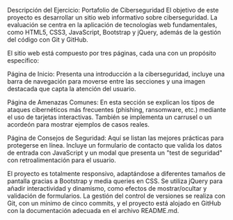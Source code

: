 Descripción del Ejercicio: Portafolio de Ciberseguridad
El objetivo de este proyecto es desarrollar un sitio web informativo sobre ciberseguridad. La evaluación se centra en la aplicación de tecnologías web fundamentales, como HTML5, CSS3, JavaScript, Bootstrap y jQuery, además de la gestión del código con Git y GitHub.

El sitio web está compuesto por tres páginas, cada una con un propósito específico:

Página de Inicio: Presenta una introducción a la ciberseguridad, incluye una barra de navegación para moverse entre las secciones y una imagen destacada que capta la atención del usuario.

Página de Amenazas Comunes: En esta sección se explican los tipos de ataques cibernéticos más frecuentes (phishing, ransomware, etc.) mediante el uso de tarjetas interactivas. También se implementa un carrusel o un acordeón para mostrar ejemplos de casos reales.

Página de Consejos de Seguridad: Aquí se listan las mejores prácticas para protegerse en línea. Incluye un formulario de contacto que valida los datos de entrada con JavaScript y un modal que presenta un "test de seguridad" con retroalimentación para el usuario.

El proyecto es totalmente responsivo, adaptándose a diferentes tamaños de pantalla gracias a Bootstrap y media queries en CSS. Se utiliza jQuery para añadir interactividad y dinamismo, como efectos de mostrar/ocultar y validación de formularios. La gestión del control de versiones se realiza con Git, con un mínimo de cinco commits, y el proyecto está alojado en GitHub con la documentación adecuada en el archivo README.md.